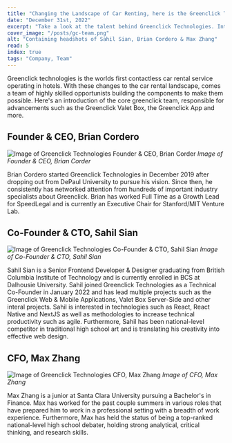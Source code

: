```yaml
---
title: "Changing the Landscape of Car Renting, here is the Greenclick Technologies Team."
date: "December 31st, 2022"
excerpt: "Take a look at the talent behind Greenclick Technologies. Introductions to the opportunists behind the worlds 24/7 car rental solution in hotels."
cover_image: "/posts/gc-team.png"
alt: "Containing headshots of Sahil Sian, Brian Cordero & Max Zhang"
read: 5
index: true
tags: "Company, Team"
---
```


Greenclick technologies is the worlds first contactless car rental service operating in hotels. With these changes to the car rental landscape, comes a team of highly skilled opportunists building the components to make them possible. Here's an introduction of the core greenclick team, responsible for advancements such as the Greenclick Valet Box, the Greenclick App and more.

## Founder & CEO, Brian Cordero

![Image of Greenclick Technologies Founder & CEO, Brian Corder](/brian.png)
*Image of Founder & CEO, Brian Corder*

Brian Cordero started Greenclick Technologies in December 2019 after dropping out from DePaul University to pursue his vision. Since then, he consistently has networked attention from hundreds of important industry specialists about Greenclick. Brian has worked Full Time as a Growth Lead for SpeedLegal and is currently an Executive Chair for Stanford/MIT Venture Lab.

## Co-Founder & CTO, Sahil Sian

![Image of Greenclick Technologies Co-Founder & CTO, Sahil Sian](/sahil.png)
*Image of Co-Founder & CTO, Sahil Sian*

Sahil Sian is a Senior Frontend Developer & Designer graduating from British Columbia Institute of Technology and is currently enrolled in BCS at Dalhousie University. Sahil joined Greenclick Technologies as a Technical Co-Founder in January 2022 and has lead multiple projects such as the Greenclick Web & Mobile Applications, Valet Box Server-Side and other interal projects. Sahil is interested in technologies such as React, React Native and NextJS as well as methodologies to increase technical productivity such as agile. Furthermore, Sahil has been national-level competitor in traditional high school art and is translating his creativity into effective web design.

## CFO, Max Zhang

![Image of Greenclick Technologies CFO, Max Zhang](/max.jpg)
*Image of CFO, Max Zhang*

Max Zhang is a junior at Santa Clara University pursuing a Bachelor's in Finance. Max has worked for the past couple summers in various roles that have prepared him to work in a professional setting with a breadth of work experience. Furthermore, Max has held the status of being a top-ranked national-level high school debater, holding strong analytical, critical thinking, and research skills.

